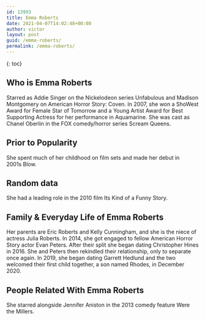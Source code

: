 ```yaml
---
id: 13993
title: Emma Roberts
date: 2021-04-07T14:02:48+00:00
author: victor
layout: post
guid: /emma-roberts/
permalink: /emma-roberts/
---
```



{: toc}


## Who is Emma Roberts



Starred as Addie Singer on the Nickelodeon series Unfabulous and Madison Montgomery on American Horror Story: Coven. In 2007, she won a ShoWest Award for Female Star of Tomorrow and a Young Artist Award for Best Supporting Actress for her performance in Aquamarine. She was cast as Chanel Oberlin in the FOX comedy/horror series Scream Queens. 

                
                
                
## Prior to Popularity



She spent much of her childhood on film sets and made her debut in 2001s Blow. 

                
                
                
## Random data



She had a leading role in the 2010 film Its Kind of a Funny Story. 

                
                
                
## Family & Everyday Life of Emma Roberts



Her parents are Eric Roberts and Kelly Cunningham, and she is the niece of actress Julia Roberts. In 2014, she got engaged to fellow American Horror Story actor Evan Peters. After their split she began dating Christopher Hines in 2016. She and Peters then rekindled their relationship, only to separate once again. In 2019, she began dating Garrett Hedlund and the two welcomed their first child together, a son named Rhodes, in December 2020.

                
                
                
## People Related With Emma Roberts



She starred alongside Jennifer Aniston in the 2013 comedy feature Were the Millers. 

                
              
            
          
          
          